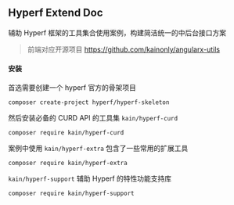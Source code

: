 ## Hyperf Extend Doc

辅助 Hyperf 框架的工具集合使用案例，构建简洁统一的中后台接口方案

> 前端对应开源项目 https://github.com/kainonly/angularx-utils

#### 安装

首选需要创建一个 hyperf 官方的骨架项目

```shell script
composer create-project hyperf/hyperf-skeleton
```

然后安装必备的 CURD API 的工具集 `kain/hyperf-curd`

```shell script
composer require kain/hyperf-curd
```

案例中使用 `kain/hyperf-extra` 包含了一些常用的扩展工具

```shell script
composer require kain/hyperf-extra
```

`kain/hyperf-support` 辅助 Hyperf 的特性功能支持库

```shell script
composer require kain/hyperf-support
```
